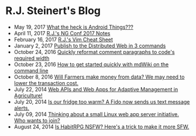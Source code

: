 # R.J. Steinert's Blog
- May 19, 2017 [What the heck is Android Things???](2017-19-2017/what-is-android-things.md)
- April 11, 2017 [R.J.'s NG Conf 2017 Notes](2017-04-11/rjs-angular-conf-2017-notes.md)
- February 16, 2017 [R.J.'s Vim Cheat Sheet](2017-02-16/rjs-vim-cheat-sheet.md)
- January 2, 2017 [Publish to the Distributed Web in 3 commands](2017-01-02/publish-to-the-distributed-web-in-3-commands.md)
- October 24, 2016 [Quickly reformat comment paragraphs to code's required width](2016-10-24/reformat-a-comment-block-to-required-width-automatically.md)
- October 23, 2016 [How to get started quickly with mdWiki on the command line](2016-10-23/getting-started-with-mdwiki.md)
- October 8, 2016 [Will Farmers make money from data? We may need to lower the transaction cost.](2016-08-16/will-farmers-make-money-from-data.md)
- July 22, 2014 [Web APIs and Web Apps for Adaptive Management in Agriculture!](web-apis-and-web-apps-for-adaptive-management-in-agriculture/README.md)
- July 20, 2014 [Is our fridge too warm? A Fido now sends us text message alerts.](#!is-our-fridge-too-warm/README.md)
- July 09, 2014 [Thinking about a small Linux web app server initiative. Who wants to join?](#!thinking-about-a-small-linux-web-app-server-initiative/README.md)
- August 24, 2014 [Is HabitRPG NSFW? Here's a trick to make it more SFW.](#!make-habitrpg-safe-for-work/README.md)

<!--
- [Sending wifi](http://farmhack.net/forums/sending-wifi-other-side-farm-under-200-part-1)
- [more fido](http://farmhack.net/forums/checkout-video-new-raspberry-pi-based-fido-its-plug-and-play-temperature-alarm-sends-text)
<div style="text-align:center; width: 100%; ">
<hr style="position: relative; margin-top: 1em;">
<a href='#!about/README.md'>About R.J.</a>
</div>

<style>
li {font-size: 1.8em;}
</style>
<a href="rss.xml">Subscribe to my feed</a>
-->
